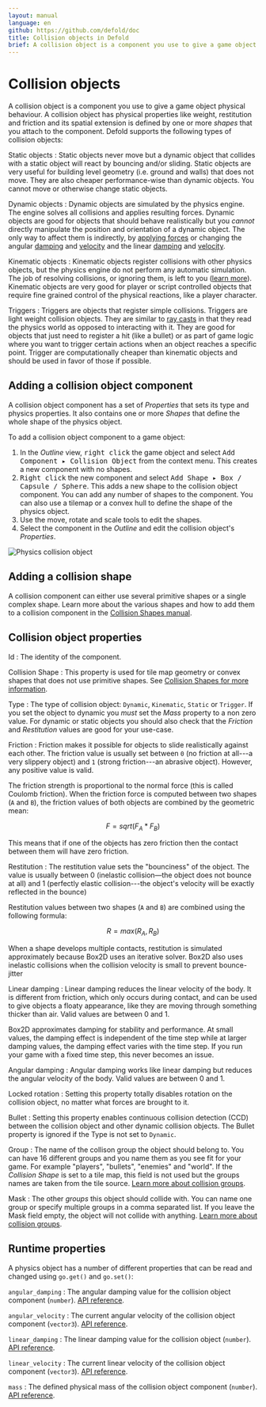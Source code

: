 ```yaml
---
layout: manual
language: en
github: https://github.com/defold/doc
title: Collision objects in Defold
brief: A collision object is a component you use to give a game object physical behaviour. A collision object has physical properties and a spatial shape.
---
```


# Collision objects

A collision object is a component you use to give a game object physical behaviour. A collision object has physical properties like weight, restitution and friction and its spatial extension is defined by one or more _shapes_ that you attach to the component. Defold supports the following types of collision objects:

Static objects
: Static objects never move but a dynamic object that collides with a static object will react by bouncing and/or sliding. Static objects are very useful for building level geometry (i.e. ground and walls) that does not move. They are also cheaper performance-wise than dynamic objects. You cannot move or otherwise change static objects.

Dynamic objects
: Dynamic objects are simulated by the physics engine. The engine solves all collisions and applies resulting forces. Dynamic objects are good for objects that should behave realistically but you *cannot* directly manipulate the position and orientation of a dynamic object. The only way to affect them is indirectly, by [applying forces](/ref/physics/#apply_force) or changing the angular [damping](/ref/stable/physics/#angular_damping) and [velocity](/ref/stable/physics/#linear_velocity) and the linear [damping](/ref/stable/physics/#linear_damping) and [velocity](/ref/stable/physics/#angular_velocity).

Kinematic objects
: Kinematic objects register collisions with other physics objects, but the physics engine do not perform any automatic simulation. The job of resolving collisions, or ignoring them, is left to you ([learn more](/manuals/physics-resolving-collisions)). Kinematic objects are very good for player or script controlled objects that require fine grained control of the physical reactions, like a player character.

Triggers
: Triggers are objects that register simple collisions. Triggers are light weight collision objects. They are similar to [ray casts](/manuals/physics-ray-cast) in that they read the physics world as opposed to interacting with it. They are good for objects that just need to register a hit (like a bullet) or as part of game logic where you want to trigger certain actions when an object reaches a specific point. Trigger are computationally cheaper than kinematic objects and should be used in favor of those if possible.


## Adding a collision object component

A collision object component has a set of *Properties* that sets its type and physics properties. It also contains one or more *Shapes* that define the whole shape of the physics object.

To add a collision object component to a game object:

1. In the *Outline* view, <kbd>right click</kbd> the game object and select <kbd>Add Component ▸ Collision Object</kbd> from the context menu. This creates a new component with no shapes.
2. <kbd>Right click</kbd> the new component and select <kbd>Add Shape ▸ Box / Capsule / Sphere</kbd>. This adds a new shape to the collision object component. You can add any number of shapes to the component. You can also use a tilemap or a convex hull to define the shape of the physics object.
3. Use the move, rotate and scale tools to edit the shapes.
4. Select the component in the *Outline* and edit the collision object's *Properties*.

![Physics collision object](../images/physics/collision_object.png)


## Adding a collision shape

A collision component can either use several primitive shapes or a single complex shape. Learn more about the various shapes and how to add them to a collision component in the [Collision Shapes manual](/manuals/physics-shapes).


## Collision object properties

Id
: The identity of the component.

Collision Shape
: This property is used for tile map geometry or convex shapes that does not use primitive shapes. See [Collision Shapes for more information](/manuals/physics-shapes).

Type
: The type of collision object: `Dynamic`, `Kinematic`, `Static` or `Trigger`. If you set the object to dynamic you _must_ set the *Mass* property to a non zero value. For dynamic or static objects you should also check that the *Friction* and *Restitution* values are good for your use-case.

Friction
: Friction makes it possible for objects to slide realistically against each other. The friction value is usually set between `0` (no friction at all---a very slippery object) and `1` (strong friction---an abrasive object). However, any positive value is valid.

  The friction strength is proportional to the normal force (this is called Coulomb friction). When the friction force is computed between two shapes (`A` and `B`), the friction values of both objects are combined by the geometric mean:

  $$
  F = sqrt( F_A * F_B )
  $$

  This means that if one of the objects has zero friction then the contact between them will have zero friction.

Restitution
: The restitution value sets the "bounciness" of the object. The value is usually between 0 (inelastic collision—the object does not bounce at all) and 1 (perfectly elastic collision---the object's velocity will be exactly reflected in the bounce)

  Restitution values between two shapes (`A` and `B`) are combined using the following formula:

  $$
  R = max( R_A, R_B )
  $$

  When a shape develops multiple contacts, restitution is simulated approximately because Box2D uses an iterative solver. Box2D also uses inelastic collisions when the collision velocity is small to prevent bounce-jitter

Linear damping
: Linear damping reduces the linear velocity of the body. It is different from friction, which only occurs during contact, and can be used to give objects a floaty appearance, like they are moving through something thicker than air. Valid values are between 0 and 1.

  Box2D approximates damping for stability and performance. At small values, the damping effect is independent of the time step while at larger damping values, the damping effect varies with the time step. If you run your game with a fixed time step, this never becomes an issue.

Angular damping
: Angular damping works like linear damping but reduces the angular velocity of the body. Valid values are between 0 and 1.

Locked rotation
: Setting this property totally disables rotation on the collision object, no matter what forces are brought to it.

Bullet
: Setting this property enables continuous collision detection (CCD) between the collision object and other dynamic collision objects. The Bullet property is ignored if the Type is not set to `Dynamic`.

Group
: The name of the collison group the object should belong to. You can have 16 different groups and you name them as you see fit for your game. For example "players", "bullets", "enemies" and "world". If the *Collision Shape* is set to a tile map, this field is not used but the groups names are taken from the tile source. [Learn more about collision groups](/manuals/physics-groups).

Mask
: The other _groups_ this object should collide with. You can name one group or specify multiple groups in a comma separated list. If you leave the Mask field empty, the object will not collide with anything. [Learn more about collision groups](/manuals/physics-groups).


## Runtime properties

A physics object has a number of different properties that can be read and changed using `go.get()` and `go.set()`:

`angular_damping`
: The angular damping value for the collision object component (`number`). [API reference](/ref/physics/#angular_damping).

`angular_velocity`
: The current angular velocity of the collision object component (`vector3`). [API reference](/ref/physics/#angular_velocity).

`linear_damping`
: The linear damping value for the collision object (`number`). [API reference](/ref/physics/#linear_damping).

`linear_velocity`
: The current linear velocity of the collision object component (`vector3`). [API reference](/ref/physics/#linear_velocity).

`mass`
: The defined physical mass of the collision object component (`number`). [API reference](/ref/physics/#mass).
